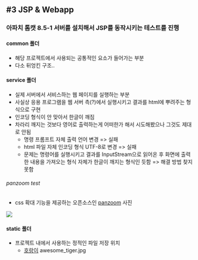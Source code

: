 ## #3 JSP & Webapp

### 아파치 톰캣 8.5-1 서버를 설치해서 JSP를 동작시키는 테스트를 진행

#### common 폴더
- 해당 프로젝트에서 사용되는 공통적인 요소가 들어가는 부분
- 다소 뒤엉킨 구조..

#### service 폴더
- 실제 서버에서 서비스하는 웹 페이지를 실행하는 부분
- 사실상 응용 프로그램을 웹 서버 측(?)에서 실행시키고 결과를 html에 뿌려주는 형식으로 구현
- 인코딩 형식이 안 맞아서 한글이 깨짐
- 차라리 깨지는 것보다 영어로 출력하는게 어떠한가 해서 시도해봤으나 그것도 제대로 안됨
  - 명령 프롬프트 자체 출력 언어 변경 => 실패
  - html 파일 자체 인코딩 형식 UTF-8로 변경 => 실패
  - 문제는 명령어를 실행시키고 결과를 InputStream으로 읽어온 후 화면에 출력한 내용을 가져오는 형식 자체가 한글이 깨지는 형식인 듯함 => 해결 방법 찾지 못함

###### panzoom test
- css 확대 기능을 제공하는 오픈소스인 [panzoom](https://github.com/timmywil/panzoom/)
사진

<img src="https://user-images.githubusercontent.com/45554623/128125786-3259a6a1-1287-4f7b-9ec6-f61508ef9507.jpg">


#### static 폴더
- 프로젝트 내에서 사용하는 정적인 파일 저장 위치
  - [호랑이](https://www.bbc.com/korean/news-53303810) awesome_tiger.jpg
